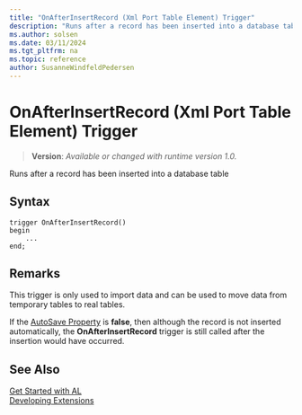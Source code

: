 ```yaml
---
title: "OnAfterInsertRecord (Xml Port Table Element) Trigger"
description: "Runs after a record has been inserted into a database table"
ms.author: solsen
ms.date: 03/11/2024
ms.tgt_pltfrm: na
ms.topic: reference
author: SusanneWindfeldPedersen
---
```

[//]: # (START>DO_NOT_EDIT)
[//]: # (IMPORTANT:Do not edit any of the content between here and the END>DO_NOT_EDIT.)
[//]: # (Any modifications should be made in the .xml files in the ModernDev repo.)

# OnAfterInsertRecord (Xml Port Table Element) Trigger
> **Version**: _Available or changed with runtime version 1.0._

Runs after a record has been inserted into a database table


## Syntax
```AL
trigger OnAfterInsertRecord()
begin
    ...
end;
```



[//]: # (IMPORTANT: END>DO_NOT_EDIT)

## Remarks  
 This trigger is only used to import data and can be used to move data from temporary tables to real tables.  
  
 If the [AutoSave Property](../../properties/devenv-autosave-property.md) is **false**, then although the record is not inserted automatically, the **OnAfterInsertRecord** trigger is still called after the insertion would have occurred.  
  
## See Also  
[Get Started with AL](../../devenv-get-started.md)  
[Developing Extensions](../../devenv-dev-overview.md)  
